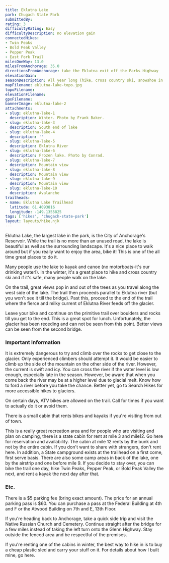 ```yaml
---
title: Eklutna Lake
park: Chugach State Park
submittedBy: 
rating: 3
difficultyRating: Easy
difficultyDescription: no elevation gain
connectedHikes:
- Twin Peaks
- Bold Peak Valley
- Pepper Peak
- East Fork Trail
milesOneWay: 13.0
milesFromAnchorage: 35.0
directionsFromAnchorage: take the Eklutna exit off the Parks Highway
elevationGain: 
seasonDescription: All year long (hike, cross country ski, snowshoe in winter)
mapFilename: eklutna-lake-topo.jpg
topoFilename: 
elevationFilename: 
gpxFilename: 
bannerImage: eklutna-lake-2
attachments:
- slug: eklutna-lake-1
  description: Winter. Photo by Frank Baker.
- slug: eklutna-lake-3
  description: South end of lake
- slug: eklutna-lake-4
  description: ''
- slug: eklutna-lake-5
  description: Eklutna River
- slug: eklutna-lake-6
  description: Frozen lake. Photo by Conrad.
- slug: eklutna-lake-7
  description: Mountain view
- slug: eklutna-lake-8
  description: Mountain view
- slug: eklutna-lake-9
  description: Mountain view
- slug: eklutna-lake-10
  description: Avalanche
trailheads:
- name: Eklutna Lake Trailhead
  latitude: 61.4093816
  longitude: -149.1355825
tags: ['hikes', 'chugach-state-park']
layout: layouts/hike.njk
---
```

Eklutna Lake, the largest lake in the park, is the City of Anchorage's Reservoir. While the trail is no more than an unused road, the lake is beautiful as well as the surrounding landscape. It's a nice place to walk around but if you really want to enjoy the area, bike it! This is one of the all time great places to do it. 

Many people use the lake to kayak and canoe (no motorboats-it's our drinking water!). In the winter, it's a great place to hike and cross country ski and if it's safe, many people walk on the lake.

On the trail, great views pop in and out of the trees as you travel along the west side of the lake. The trail then proceeds parallel to Eklutna river (but you won't see it till the bridge). Past this, proceed to the end of the trail where the fierce and milky current of Eklutna River feeds off the glacier. 

Leave your bike and continue on the primitive trail over boulders and rocks till you get to the end. This is a great spot for lunch. Unfortunately, the glacier has been receding and can not be seen from this point. Better views can be seen from the second bridge.

### Important Information

It is extremely dangerous to try and climb over the rocks to get close to the glacier. Only experienced climbers should attempt it. It would be easier to climb up the side of the mountain on the other side of the river. However, the current is swift and icy. You can cross the river if the water level is low enough, especially late in the season. However, be aware that when you come back the river may be at a higher level due to glacial melt. Know how to ford a river before you take the chance. Better yet, go to Search Hikes for more accessible hikes to glaciers.

On certain days, ATV bikes are allowed on the trail. Call for times if you want to actually do it or avoid them.

There is a small cabin that rents bikes and kayaks if you're visiting from out of town.

This is a really great recreation area and for people who are visiting and plan on camping, there is a state cabin for rent at mile 3 and mile12. Go here for reservation and availability. The cabin at mile 12 rents by the bunk and not by the entire cabin. If you don't want to share with strangers, don't rent here. In addition, a State campground exists at the trailhead on a first come, first serve basis. There are also some camp areas in back of the lake, one by the airstrip and one before mile 9. If you decide to stay over, you can bike the trail one day, hike Twin Peaks, Pepper Peak, or Bold Peak Valley the next, and rent a kayak the next day after that.

### Etc.

There is a $5 parking fee (bring exact amount). The price for an annual parking pass is $60. You can purchase a pass at the Federal Building at 4th and F or the Atwood Building on 7th and E, 13th Floor. 

If you're heading back to Anchorage, take a quick side trip and visit the Native Russian Church and Cemetery. Continue straight after the bridge for a few miles instead of taking the left turn onto the Glenn Highway. Stay outside the fenced area and be respectful of the premises.

If you're renting one of the cabins in winter, the best way to hike in is to buy a cheap plastic sled and carry your stuff on it. For details about how I built mine, go here.
